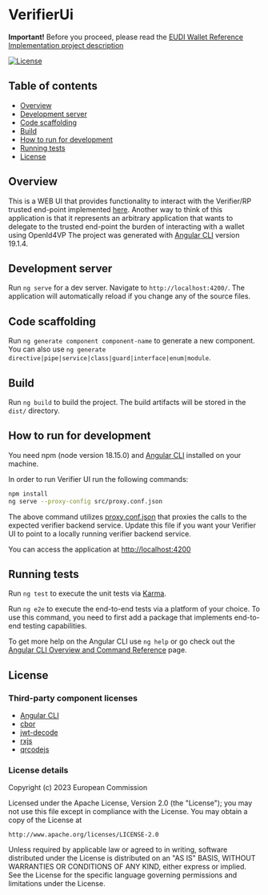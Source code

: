 # VerifierUi

**Important!** Before you proceed, please read
the [EUDI Wallet Reference Implementation project description](https://github.com/eu-digital-identity-wallet/.github/blob/main/profile/reference-implementation.md)

[![License](https://img.shields.io/badge/License-Apache%202.0-blue.svg)](https://www.apache.org/licenses/LICENSE-2.0)

## Table of contents

* [Overview](#overview)
* [Development server](#development-server)
* [Code scaffolding](#code-scaffolding)
* [Build](#build)
* [How to run for development](#how-to-run-for-development)
* [Running tests](#running-tests)
* [License](#license)

## Overview

This is a WEB UI that provides functionality to interact with the Verifier/RP trusted end-point implemented [here](https://github.com/eu-digital-identity-wallet/eudi-srv-web-verifier-endpoint-23220-4-kt).
Another way to think of this application is that it represents an arbitrary application that wants to delegate to the trusted end-point the burden of
interacting with a wallet using OpenId4VP
The project was generated with [Angular CLI](https://github.com/angular/angular-cli) version 19.1.4.

## Development server

Run `ng serve` for a dev server. Navigate to `http://localhost:4200/`. The application will automatically reload if you change any of the source files.

## Code scaffolding

Run `ng generate component component-name` to generate a new component. You can also use `ng generate directive|pipe|service|class|guard|interface|enum|module`.

## Build

Run `ng build` to build the project. The build artifacts will be stored in the `dist/` directory.

## How to run for development

You need npm (node version 18.15.0) and [Angular CLI](https://github.com/angular/angular-cli) installed on your machine.

In order to run Verifier UI run the following commands:

```bash
npm install
ng serve --proxy-config src/proxy.conf.json
```
The above command utilizes [proxy.conf.json](src/proxy.conf.json) that proxies the calls to the expected verifier backend service.
Update this file if you want your Verifier UI to point to a locally running verifier backend service.

You can access the application at [http://localhost:4200](http://localhost:4200) 

## Running tests

Run `ng test` to execute the unit tests via [Karma](https://karma-runner.github.io).

Run `ng e2e` to execute the end-to-end tests via a platform of your choice. To use this command, you need to first add a package that implements end-to-end testing capabilities.

To get more help on the Angular CLI use `ng help` or go check out the [Angular CLI Overview and Command Reference](https://angular.io/cli) page.

## License

### Third-party component licenses

* [Angular CLI](https://github.com/angular/angular-cli)
* [cbor](https://github.com/hildjj/node-cbor)
* [jwt-decode](https://github.com/auth0/jwt-decode#readme)
* [rxjs](https://github.com/reactivex/rxjs)
* [qrcodejs](https://github.com/llyys/qrcodejs)

### License details

Copyright (c) 2023 European Commission

Licensed under the Apache License, Version 2.0 (the "License");
you may not use this file except in compliance with the License.
You may obtain a copy of the License at

    http://www.apache.org/licenses/LICENSE-2.0

Unless required by applicable law or agreed to in writing, software
distributed under the License is distributed on an "AS IS" BASIS,
WITHOUT WARRANTIES OR CONDITIONS OF ANY KIND, either express or implied.
See the License for the specific language governing permissions and
limitations under the License.
